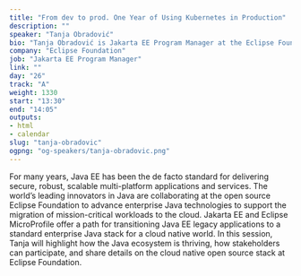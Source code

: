 ```yaml
---
title: "From dev to prod. One Year of Using Kubernetes in Production"
description: ""
speaker: "Tanja Obradović"
bio: "Tanja Obradović is Jakarta EE Program Manager at the Eclipse Foundation. Having been involved with Java and Java EE for quite some time, revitalizing Enterprise Java and making it ready for cloud-native application development with Jakarta EE open source specifications is something that she is very much interested in."
company: "Eclipse Foundation"
job: "Jakarta EE Program Manager"
link: ""
day: "26"
track: "A"
weight: 1330
start: "13:30"
end: "14:05"
outputs:
- html
- calendar
slug: "tanja-obradovic"
ogpng: "og-speakers/tanja-obradovic.png"
---
```


For many years, Java EE has been the de facto standard for delivering secure, robust, scalable multi-platform applications and services. The world’s leading innovators in Java are collaborating at the open source Eclipse Foundation to advance enterprise Java technologies to support the migration of mission-critical workloads to the cloud. Jakarta EE and Eclipse MicroProfile offer a path for transitioning Java EE legacy applications to a standard enterprise Java stack for a cloud native world. In this session, Tanja will highlight how the Java ecosystem is thriving, how stakeholders can participate, and share details on the cloud native open source stack at Eclipse Foundation.
